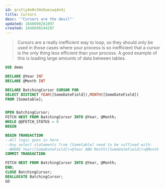 ```yaml
---
id: qrxtly4o0v34o5oecwq4n4j
title: Cursors
desc: '"Cursors are the devil"'
updated: 1646690281097
created: 1646690244207
---
```


> Cursors are a really inefficient way to loop, so they should only be used in those cases where your process is so inefficient that a cursor is the only thing less efficient than your process. A good example of this is loading large amounts of data between tables.

```sql
USE demo

DECLARE @Year INT
DECLARE @Month INT

DECLARE BatchingCursor CURSOR FOR
SELECT DISTINCT YEAR([SomeDateField]),MONTH([SomeDateField])
FROM [Sometable];


OPEN BatchingCursor;
FETCH NEXT FROM BatchingCursor INTO @Year, @Month;
WHILE @@FETCH_STATUS = 0
BEGIN

BEGIN TRANSACTION
--All logic goes in here
--Any select statements from [Sometable] need to be suffixed with:
--WHERE Year([SomeDateField])=@Year AND Month([SomeDateField])=@Month   
COMMIT TRANSACTION

FETCH NEXT FROM BatchingCursor INTO @Year, @Month;
END;
CLOSE BatchingCursor;
DEALLOCATE BatchingCursor;
GO
```


